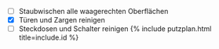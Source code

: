  - [ ] Staubwischen alle waagerechten Oberflächen
 - [x] Türen und Zargen reinigen
 - [ ] Steckdosen und Schalter reinigen
 {%  include putzplan.html title=include.id %}

<!--stackedit_data:
eyJoaXN0b3J5IjpbMTQzODQ3MDAyMSwtMTk3MTExNjQ4MSw5Nz
QzNjY5NTZdfQ==
-->